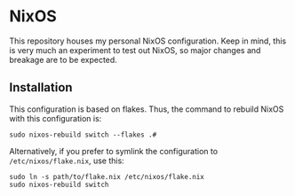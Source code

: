 # NixOS

This repository houses my personal NixOS configuration. Keep in mind, this is very much an experiment to test out NixOS, so major changes and breakage are to be expected.

## Installation

This configuration is based on flakes. Thus, the command to rebuild NixOS with this configuration is:

``` fish
sudo nixos-rebuild switch --flakes .#
```

Alternatively, if you prefer to symlink the configuration to `/etc/nixos/flake.nix`, use this:

``` fish
sudo ln -s path/to/flake.nix /etc/nixos/flake.nix
sudo nixos-rebuild switch
```
